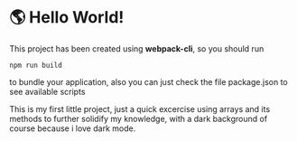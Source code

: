 # 🌎 Hello World!

This project has been created using **webpack-cli**, so you should run

```
npm run build
```

to bundle your application, also you can just check the file package.json to see available scripts

This is my first little project, just a quick excercise using arrays and its methods to further solidify my knowledge, with a dark background of course because i love dark mode.
